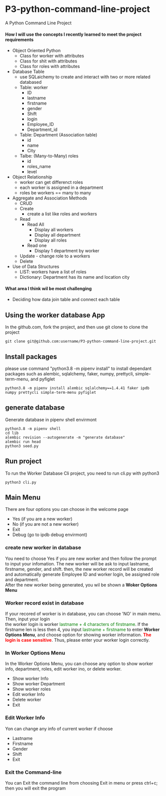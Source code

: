 # P3-python-command-line-project
A Python Command Line Project

#### How I will use the concepts I recently learned to meet the project requirements

- Object Oriented Python
    - Class for worker with attributes
    - Class for shit with attributes
    - Class for roles with attributes
- Database Table
    - use SQLaichemy to create and interact with two or more related databased
    - Table: worker
        - ID
        - lastname
        - firstname
        - gender
        - Shift
        - login
        - Employee_ID
        - Department_id
    - Table: Department (Association table)
        - id
        - name
        - City
    - Talbe: (Many-to-Many) roles
        - id
        - roles_name
        - level
- Object Relationship
    - worker can get differenct roles
    - each worker is assigned in a department
    - roles be workers == many to many
- Aggregate and Association Methods
    - CRUD
    - Create 
        - create a list like roles and workers
    - Read
        - Read All
            - Display all workers
            - Display all department
            - Display all roles
        - Read one
            - Display 1 department by worker
    - Update
            - change role to a workers
    - Delete
- Use of Data Structures
    - LIST: workers have a list of roles
    - Dictionary: Department has its name and location city

#### What area I think wil be most challenging
- Deciding how data join table and connect each table


## Using the worker database App
In the github.com, fork the project, and then use git clone to clone the project

```shell
git clone git@github.com:username/P3-python-command-line-project.git
```
## Install packages
please use command "python3.8 -m pipenv install" to install dependant packages such as alembic, sqlalchemy, faker, numpy, prettycli, simple-term-menu, and pyfiglet

```shell
python3.8 -m pipenv install alembic sqlalchemy==1.4.41 faker ipdb numpy prettycli simple-term-menu pyfiglet
```
## generate database
Generate database in pipenv shell envirmont
```shell
python3.8 -m pipenv shell
cd lib
alembic revision --autogenerate -m "generate database"
alembic run head
python3 seed.py
```
## Run project
To run the Worker Database Cli project, you need to run cli.py with python3
```shell
python3 cli.py
```
## Main Menu
There are four options you can choose in the welcome page
- Yes (if you are a new worker)
- No (if you are not a new worker)
- Exit 
- Debug (go to ipdb debug envirmont)
### create new worker in database
You need to choose Yes if you are new worker and then follow the prompt to input your infomation.
The new worker will be ask to input lastname, firstname, gender, and shift. then, the new worker record will be created and automatically generate Employee ID and worker login, be assigned role and department.\
After the new worker being generated, you wil be shown a <b>Woker Options Menu</b>

### Worker record exist in database
If your recored of worker is in database, you can choose 'NO' in main menu. Then, input your login \
the worker login is worker <font color="green">lastname + 4 characters of firstname</font>. If the firstname len is less then 4, you input <font color="green"> lastname + firstname</font> to enter <b>Worker Options Menu</b>, and choose option for showing worker information. <font color='red'><b>The login is case sensitive</b></font>. Thus, please enter your worker login correctly.

### In Worker Options Menu
In the Worker Options Menu, you can choose any option to show worker info, department, roles, edit worker ino, or delete worker.
- Show worker Info
- Show worker Department
- Show worker roles
- Edit worker Info
- Delete worker
- Exit

### Edit Worker Info
Yon can change any info of current worker if choose
- Lastname 
- Firstname 
- Gender 
- Shift 
- Exit

### Exit the Command-line
You can Exit the command line from choosing Exit in menu or press ctrl+c; then you will exit the program